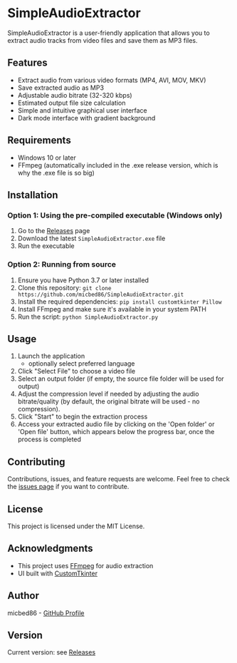 # SimpleAudioExtractor

SimpleAudioExtractor is a user-friendly application that allows you to extract audio tracks from video files and save them as MP3 files.

## Features

- Extract audio from various video formats (MP4, AVI, MOV, MKV)
- Save extracted audio as MP3
- Adjustable audio bitrate (32-320 kbps)
- Estimated output file size calculation
- Simple and intuitive graphical user interface
- Dark mode interface with gradient background

## Requirements

- Windows 10 or later
- FFmpeg (automatically included in the .exe release version, which is why the .exe file is so big)

## Installation

### Option 1: Using the pre-compiled executable (Windows only)

1. Go to the [Releases](https://github.com/micbed86/SimpleAudioExtractor/releases) page
2. Download the latest `SimpleAudioExtractor.exe` file
3. Run the executable

### Option 2: Running from source

1. Ensure you have Python 3.7 or later installed
2. Clone this repository:
```git clone https://github.com/micbed86/SimpleAudioExtractor.git```
3. Install the required dependencies:
```pip install customtkinter Pillow```
4. Install FFmpeg and make sure it's available in your system PATH
5. Run the script:
```python SimpleAudioExtractor.py```


## Usage

1. Launch the application
   - optionally select preferred language
2. Click "Select File" to choose a video file
3. Select an output folder (if empty, the source file folder will be used for output)
4. Adjust the compression level if needed by adjusting the audio bitrate/quality (by default, the original bitrate will be used - no compression).
5. Click "Start" to begin the extraction process
6. Access your extracted audio file by clicking on the 'Open folder' or 'Open file' button, which appears below the progress bar, once the process is completed

## Contributing

Contributions, issues, and feature requests are welcome. Feel free to check the [issues page](https://github.com/micbed86/SimpleAudioExtractor/issues) if you want to contribute.

## License

This project is licensed under the MIT License.

## Acknowledgments

- This project uses [FFmpeg](https://ffmpeg.org/) for audio extraction
- UI built with [CustomTkinter](https://github.com/TomSchimansky/CustomTkinter)

## Author

micbed86 - [GitHub Profile](https://github.com/micbed86)

## Version

Current version: see [Releases](https://github.com/micbed86/SimpleAudioExtractor/releases)


